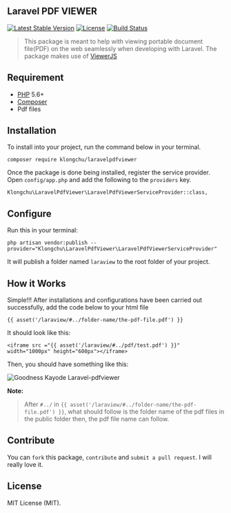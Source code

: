 ## Laravel PDF VIEWER

[![Latest Stable Version](https://poser.pugx.org/davcpas1234/laravel-pdf-viewer/v/stable)](https://packagist.org/packages/davcpas1234/laravelpdfviewer)
[![License](https://poser.pugx.org/davcpas1234/laravel-pdf-viewer/license)](https://packagist.org/packages/davcpas1234/laravelpdfviewer)
[![Build Status](https://scrutinizer-ci.com/g/davcpas1234/laravel-pdf-viewer/badges/build.png?b=master)](https://scrutinizer-ci.com/g/goodnesskay/LARAVEL-PDF-VIEWER/build-status/master)

> This package is meant to help with viewing portable document file(PDF) on the web seamlessly when developing with Laravel. The package makes use of [ViewerJS](http://viewerjs.org) 

## Requirement

- [PHP](https://php.net) 5.6+ 
- [Composer](https://getcomposer.org)
- Pdf files

## Installation
To install into your project, run the command below in your terminal.

```
composer require klongchu/laravelpdfviewer
```

Once the package is done being installed, register the service provider. Open `config/app.php` and add the following to the `providers` key.

 ```
 Klongchu\LaravelPdfViewer\LaravelPdfViewerServiceProvider::class,
 ```
 
 ## Configure
 Run this in your terminal:
 ```
php artisan vendor:publish --provider="Klongchu\LaravelPdfViewer\LaravelPdfViewerServiceProvider" 
```
It will publish a folder named `laraview` to the root folder of your project.

##  How it Works
Simple!!! After installations and configurations have been carried out successfully, add the code below to your html file
 ```
 {{ asset('/laraview/#../folder-name/the-pdf-file.pdf') }}

```
It should look like this:
```
<iframe src ="{{ asset('/laraview/#../pdf/test.pdf') }}" width="1000px" height="600px"></iframe>
```
Then, you should have something like this:

![Goodness Kayode Laravel-pdfviewer](https://cloud.githubusercontent.com/assets/16525886/26499445/9483e444-422a-11e7-81cf-9569b8f33669.png)


**Note:** 
> After `#../` in `{{ asset('/laraview/#../folder-name/the-pdf-file.pdf') }}`, what should follow is the folder name of the pdf files in the public 
folder then, the pdf file name can follow.



## Contribute

You can `fork` this package, `contribute` and `submit a pull request`. I will really love it.


## License

MIT License (MIT).


